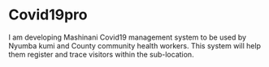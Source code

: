 # Covid19pro
I am developing Mashinani Covid19 management system to be used by Nyumba kumi and County community health workers. 
This system will help them register and trace visitors within the sub-location.
